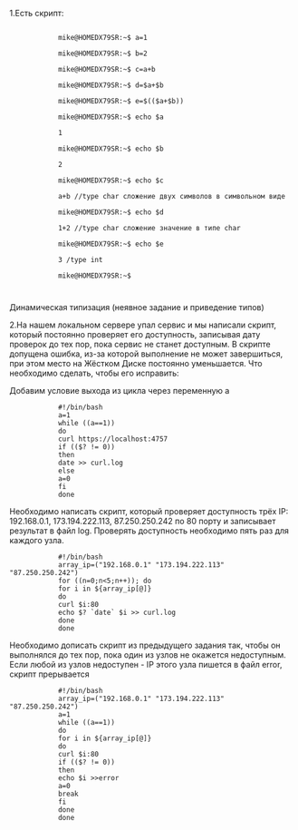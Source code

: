 <p class="has-line-data" data-line-start="0" data-line-end="17">1.Есть скрипт:<br>
<pre><code> 
			mike@HOMEDX79SR:~$ a=1<br>
			mike@HOMEDX79SR:~$ b=2<br>
			mike@HOMEDX79SR:~$ c=a+b<br>
			mike@HOMEDX79SR:~$ d=$a+$b<br>
			mike@HOMEDX79SR:~$ e=$(($a+$b))<br>
			mike@HOMEDX79SR:~$ echo $a<br>
			1<br>
			mike@HOMEDX79SR:~$ echo $b<br>
			2<br>
			mike@HOMEDX79SR:~$ echo $c<br>
			a+b //type char сложение двух символов в символьном виде<br>
			mike@HOMEDX79SR:~$ echo $d<br>
			1+2 //type char сложение значение в типе char<br>
			mike@HOMEDX79SR:~$ echo $e<br>
			3 /type int<br>
			mike@HOMEDX79SR:~$</p>
</code></pre>
<p class="has-line-data" data-line-start="18" data-line-end="19">Динамическая типизация (неявное задание и приведение типов)</p>
<p class="has-line-data" data-line-start="20" data-line-end="21">2.На нашем локальном сервере упал сервис и мы написали скрипт, который постоянно проверяет его доступность, записывая дату проверок до тех пор, пока сервис не станет доступным. В скрипте допущена ошибка, из-за которой выполнение не может завершиться, при этом место на Жёстком Диске постоянно уменьшается. Что необходимо сделать, чтобы его исправить:</p>
<p class="has-line-data" data-line-start="22" data-line-end="23">Добавим условие выхода из цикла через переменную а</p>
<pre><code>            #!/bin/bash
            a=1
            while ((a==1))
            do
            curl https://localhost:4757
            if (($? != 0))
            then
            date &gt;&gt; curl.log
            else
            a=0
            fi
            done
</code></pre>
<p class="has-line-data" data-line-start="38" data-line-end="39">Необходимо написать скрипт, который проверяет доступность трёх IP: 192.168.0.1, 173.194.222.113, 87.250.250.242 по 80 порту и записывает результат в файл log. Проверять доступность необходимо пять раз для каждого узла.</p>
<pre><code>            #!/bin/bash
            array_ip=(&quot;192.168.0.1&quot; &quot;173.194.222.113&quot; &quot;87.250.250.242&quot;)
            for ((n=0;n&lt;5;n++)); do
            for i in ${array_ip[@]}
            do
            curl $i:80
            echo $? `date` $i &gt;&gt; curl.log
            done
            done
</code></pre>
<p class="has-line-data" data-line-start="52" data-line-end="53">Необходимо дописать скрипт из предыдущего задания так, чтобы он выполнялся до тех пор, пока один из узлов не окажется недоступным. Если любой из узлов недоступен - IP этого узла пишется в файл error, скрипт прерывается</p>
<pre><code>            #!/bin/bash
            array_ip=(&quot;192.168.0.1&quot; &quot;173.194.222.113&quot; &quot;87.250.250.242&quot;)
            a=1
            while ((a==1))
            do
            for i in ${array_ip[@]}
            do
            curl $i:80
            if (($? != 0))
            then
            echo $i &gt;&gt;error
            a=0
            break
            fi
            done
            done
</code></pre>

